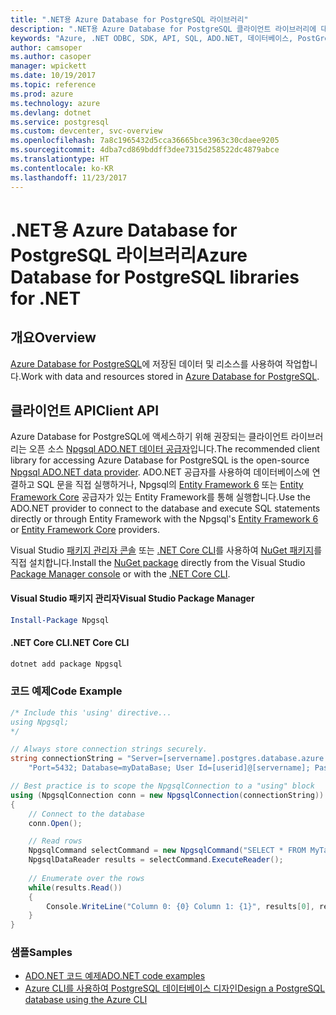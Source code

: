 ```yaml
---
title: ".NET용 Azure Database for PostgreSQL 라이브러리"
description: ".NET용 Azure Database for PostgreSQL 클라이언트 라이브러리에 대한 참조 설명서"
keywords: "Azure, .NET ODBC, SDK, API, SQL, ADO.NET, 데이터베이스, PostGres, PostgreSQL"
author: camsoper
ms.author: casoper
manager: wpickett
ms.date: 10/19/2017
ms.topic: reference
ms.prod: azure
ms.technology: azure
ms.devlang: dotnet
ms.service: postgresql
ms.custom: devcenter, svc-overview
ms.openlocfilehash: 7a8c1965432d5cca36665bce3963c30cdaee9205
ms.sourcegitcommit: 4dba7cd869bddff3dee7315d258522dc4879abce
ms.translationtype: HT
ms.contentlocale: ko-KR
ms.lasthandoff: 11/23/2017
---
```

# <a name="azure-database-for-postgresql-libraries-for-net"></a><span data-ttu-id="c31d7-104">.NET용 Azure Database for PostgreSQL 라이브러리</span><span class="sxs-lookup"><span data-stu-id="c31d7-104">Azure Database for PostgreSQL libraries for .NET</span></span>

## <a name="overview"></a><span data-ttu-id="c31d7-105">개요</span><span class="sxs-lookup"><span data-stu-id="c31d7-105">Overview</span></span>

<span data-ttu-id="c31d7-106">[Azure Database for PostgreSQL](https://docs.microsoft.com/azure/postgresql/)에 저장된 데이터 및 리소스를 사용하여 작업합니다.</span><span class="sxs-lookup"><span data-stu-id="c31d7-106">Work with data and resources stored in [Azure Database for PostgreSQL](https://docs.microsoft.com/azure/postgresql/).</span></span>

## <a name="client-api"></a><span data-ttu-id="c31d7-107">클라이언트 API</span><span class="sxs-lookup"><span data-stu-id="c31d7-107">Client API</span></span>

<span data-ttu-id="c31d7-108">Azure Database for PostgreSQL에 액세스하기 위해 권장되는 클라이언트 라이브러리는 오픈 소스 [Npgsql ADO.NET 데이터 공급자](http://www.npgsql.org/)입니다.</span><span class="sxs-lookup"><span data-stu-id="c31d7-108">The recommended client library for accessing Azure Database for PostgreSQL is the open-source [Npgsql ADO.NET data provider](http://www.npgsql.org/).</span></span> <span data-ttu-id="c31d7-109">ADO.NET 공급자를 사용하여 데이터베이스에 연결하고 SQL 문을 직접 실행하거나, Npgsql의 [Entity Framework 6](http://www.npgsql.org/ef6/index.html) 또는 [Entity Framework Core](http://www.npgsql.org/efcore/index.html) 공급자가 있는 Entity Framework를 통해 실행합니다.</span><span class="sxs-lookup"><span data-stu-id="c31d7-109">Use the ADO.NET provider to connect to the database and execute SQL statements directly or through Entity Framework with the Npgsql's [Entity Framework 6](http://www.npgsql.org/ef6/index.html) or [Entity Framework Core](http://www.npgsql.org/efcore/index.html) providers.</span></span>

<span data-ttu-id="c31d7-110">Visual Studio [패키지 관리자 콘솔][PackageManager] 또는 [.NET Core CLI][DotNetCLI]를 사용하여 [NuGet 패키지](https://www.nuget.org/packages/Npgsql)를 직접 설치합니다.</span><span class="sxs-lookup"><span data-stu-id="c31d7-110">Install the [NuGet package](https://www.nuget.org/packages/Npgsql) directly from the Visual Studio [Package Manager console][PackageManager] or with the [.NET Core CLI][DotNetCLI].</span></span>

#### <a name="visual-studio-package-manager"></a><span data-ttu-id="c31d7-111">Visual Studio 패키지 관리자</span><span class="sxs-lookup"><span data-stu-id="c31d7-111">Visual Studio Package Manager</span></span>

```powershell
Install-Package Npgsql
```

#### <a name="net-core-cli"></a><span data-ttu-id="c31d7-112">.NET Core CLI</span><span class="sxs-lookup"><span data-stu-id="c31d7-112">.NET Core CLI</span></span>

```bash
dotnet add package Npgsql
```

### <a name="code-example"></a><span data-ttu-id="c31d7-113">코드 예제</span><span class="sxs-lookup"><span data-stu-id="c31d7-113">Code Example</span></span>

```csharp
/* Include this 'using' directive...
using Npgsql;
*/

// Always store connection strings securely. 
string connectionString = "Server=[servername].postgres.database.azure.com; " +
    "Port=5432; Database=myDataBase; User Id=[userid]@[servername]; Password=password;";

// Best practice is to scope the NpgsqlConnection to a "using" block
using (NpgsqlConnection conn = new NpgsqlConnection(connectionString))
{
    // Connect to the database
    conn.Open();

    // Read rows
    NpgsqlCommand selectCommand = new NpgsqlCommand("SELECT * FROM MyTable", conn);
    NpgsqlDataReader results = selectCommand.ExecuteReader();
    
    // Enumerate over the rows
    while(results.Read())
    {
        Console.WriteLine("Column 0: {0} Column 1: {1}", results[0], results[1]);
    }
}
```

### <a name="samples"></a><span data-ttu-id="c31d7-114">샘플</span><span class="sxs-lookup"><span data-stu-id="c31d7-114">Samples</span></span>

- [<span data-ttu-id="c31d7-115">ADO.NET 코드 예제</span><span class="sxs-lookup"><span data-stu-id="c31d7-115">ADO.NET code examples</span></span>](/dotnet/framework/data/adonet/ado-net-code-examples)
- [<span data-ttu-id="c31d7-116">Azure CLI를 사용하여 PostgreSQL 데이터베이스 디자인</span><span class="sxs-lookup"><span data-stu-id="c31d7-116">Design a PostgreSQL database using the Azure CLI</span></span>](https://docs.microsoft.com/azure/postgresql/tutorial-design-database-using-azure-cli)


[PackageManager]: https://docs.microsoft.com/nuget/tools/package-manager-console
[DotNetCLI]: https://docs.microsoft.com/dotnet/core/tools/dotnet-add-package
